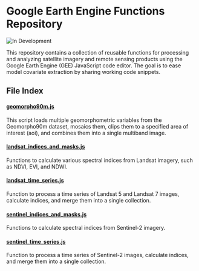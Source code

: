 # Google Earth Engine Functions Repository

![In Development](https://img.shields.io/badge/Status-In%20Development-yellow)

This repository contains a collection of reusable functions for processing and analyzing satellite imagery and remote sensing products using the Google Earth Engine (GEE) JavaScript code editor. The goal is to ease model covariate extraction by sharing working code snippets.

## File Index

#### [geomorpho90m.js](https://github.com/bgcasey/google_earth_engine_functions/blob/main/geomorpho90m.js)
This script loads multiple geomorphometric variables from the 
Geomorpho90m dataset, mosaics them, clips them to a specified area 
of interest (aoi), and combines them into a single multiband image.

#### [landsat_indices_and_masks.js](https://github.com/bgcasey/google_earth_engine_functions/blob/main/landsat_indices_and_masks.js)
Functions to calculate various spectral indices from Landsat imagery, such as NDVI, EVI, and NDWI.

#### [landsat_time_series.js](https://github.com/bgcasey/google_earth_engine_functions/blob/main/landsat_time_series.js)
Function to process a time series of Landsat 5 and Landsat 7 images, calculate indices, and merge them into a single collection.

#### [sentinel_indices_and_masks.js](https://github.com/bgcasey/google_earth_engine_functions/blob/main/sentinel_indices_and_masks.js)
Functions to calculate  spectral indices from Sentinel-2 imagery. 

#### [sentinel_time_series.js](https://github.com/bgcasey/google_earth_engine_functions/blob/main/sentinel_time_series.js)
Function to process a time series of Sentinel-2 images, calculate indices, and merge them into a single collection.
